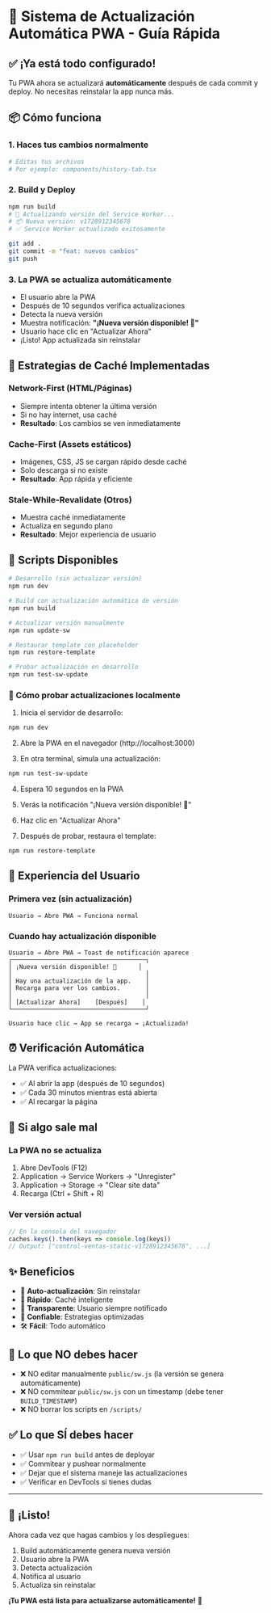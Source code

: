 # 🚀 Sistema de Actualización Automática PWA - Guía Rápida

## ✅ ¡Ya está todo configurado!

Tu PWA ahora se actualizará **automáticamente** después de cada commit y deploy. No necesitas reinstalar la app nunca más.

## 📦 Cómo funciona

### 1. Haces tus cambios normalmente
```bash
# Editas tus archivos
# Por ejemplo: components/history-tab.tsx
```

### 2. Build y Deploy
```bash
npm run build
# 🔧 Actualizando versión del Service Worker...
# 📦 Nueva versión: v1728912345678
# ✅ Service Worker actualizado exitosamente

git add .
git commit -m "feat: nuevos cambios"
git push
```

### 3. La PWA se actualiza automáticamente
- El usuario abre la PWA
- Después de 10 segundos verifica actualizaciones
- Detecta la nueva versión
- Muestra notificación: **"¡Nueva versión disponible! 🎉"**
- Usuario hace clic en "Actualizar Ahora"
- ¡Listo! App actualizada sin reinstalar

## 🎯 Estrategias de Caché Implementadas

### Network-First (HTML/Páginas)
- Siempre intenta obtener la última versión
- Si no hay internet, usa caché
- **Resultado**: Los cambios se ven inmediatamente

### Cache-First (Assets estáticos)
- Imágenes, CSS, JS se cargan rápido desde caché
- Solo descarga si no existe
- **Resultado**: App rápida y eficiente

### Stale-While-Revalidate (Otros)
- Muestra caché inmediatamente
- Actualiza en segundo plano
- **Resultado**: Mejor experiencia de usuario

## 🔧 Scripts Disponibles

```bash
# Desarrollo (sin actualizar versión)
npm run dev

# Build con actualización automática de versión
npm run build

# Actualizar versión manualmente
npm run update-sw

# Restaurar template con placeholder
npm run restore-template

# Probar actualización en desarrollo
npm run test-sw-update
```

### 🧪 Cómo probar actualizaciones localmente

1. Inicia el servidor de desarrollo:
```bash
npm run dev
```

2. Abre la PWA en el navegador (http://localhost:3000)

3. En otra terminal, simula una actualización:
```bash
npm run test-sw-update
```

4. Espera 10 segundos en la PWA

5. Verás la notificación "¡Nueva versión disponible! 🎉"

6. Haz clic en "Actualizar Ahora"

7. Después de probar, restaura el template:
```bash
npm run restore-template
```

## 📱 Experiencia del Usuario

### Primera vez (sin actualización)
```
Usuario → Abre PWA → Funciona normal
```

### Cuando hay actualización disponible
```
Usuario → Abre PWA → Toast de notificación aparece
┌─────────────────────────────────────┐
│ ¡Nueva versión disponible! 🎉      │
│                                     │
│ Hay una actualización de la app.    │
│ Recarga para ver los cambios.       │
│                                     │
│ [Actualizar Ahora]    [Después]    │
└─────────────────────────────────────┘

Usuario hace clic → App se recarga → ¡Actualizada!
```

## ⏰ Verificación Automática

La PWA verifica actualizaciones:
- ✅ Al abrir la app (después de 10 segundos)
- ✅ Cada 30 minutos mientras está abierta
- ✅ Al recargar la página

## 🐛 Si algo sale mal

### La PWA no se actualiza
1. Abre DevTools (F12)
2. Application → Service Workers → "Unregister"
3. Application → Storage → "Clear site data"
4. Recarga (Ctrl + Shift + R)

### Ver versión actual
```javascript
// En la consola del navegador
caches.keys().then(keys => console.log(keys))
// Output: ["control-ventas-static-v1728912345678", ...]
```

## ✨ Beneficios

- 🔄 **Auto-actualización**: Sin reinstalar
- 🚀 **Rápido**: Caché inteligente
- 📢 **Transparente**: Usuario siempre notificado
- 🎯 **Confiable**: Estrategias optimizadas
- 🛠️ **Fácil**: Todo automático

## 📝 Lo que NO debes hacer

- ❌ NO editar manualmente `public/sw.js` (la versión se genera automáticamente)
- ❌ NO commitear `public/sw.js` con un timestamp (debe tener `BUILD_TIMESTAMP`)
- ❌ NO borrar los scripts en `/scripts/`

## ✅ Lo que SÍ debes hacer

- ✅ Usar `npm run build` antes de deployar
- ✅ Commitear y pushear normalmente
- ✅ Dejar que el sistema maneje las actualizaciones
- ✅ Verificar en DevTools si tienes dudas

---

## 🎉 ¡Listo!

Ahora cada vez que hagas cambios y los despliegues:
1. Build automáticamente genera nueva versión
2. Usuario abre la PWA
3. Detecta actualización
4. Notifica al usuario
5. Actualiza sin reinstalar

**¡Tu PWA está lista para actualizarse automáticamente!** 🚀

